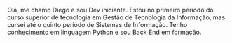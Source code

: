 Olá, me chamo Diego e sou Dev iniciante.
Estou no primeiro período do curso superior de tecnologia em Gestão de Tecnologia da Informação, mas cursei até o quinto período de Sistemas de Informação.
Tenho conhecimento em linguagem Python e sou Back End em formação.
